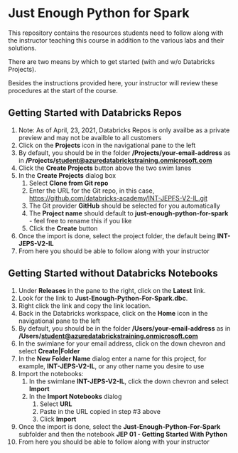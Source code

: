 # Just Enough Python for Spark
This repository contains the resources students need to follow along with the instructor teaching this course in addition to the various labs and their solutions.

There are two means by which to get started (with and w/o Databricks Projects).

Besides the instructions provided here, your instructor will review these procedures at the start of the course.

## Getting Started with Databricks Repos
1. Note: As of April, 23, 2021, Databricks Repos is only availbe as a private preview and may not be availble to all customers
2. Click on the **Projects** icon in the navigational pane to the left
3. By default, you should be in the folder **/Projects/your-email-address** as in **/Projects/student@azuredatabrickstraining.onmicrosoft.com**
4. Click the **Create Projects** button above the two swim lanes
5. In the **Create Projects** dialog box
   1. Select **Clone from Git repo**
   2. Enter the URL for the Git repo, in this case, https://github.com/databricks-academy/INT-JEPFS-V2-IL.git
   3. The Git provider **GitHub** should be selected for you automatically
   4. The **Project name** should default to **just-enough-python-for-spark** - feel free to rename this if you like
   5. Click the **Create** button
6. Once the import is done, select the project folder, the default being **INT-JEPS-V2-IL**
7. From here you should be able to follow along with your instructor

## Getting Started without Databricks Notebooks
1. Under **Releases** in the pane to the right, click on the **Latest** link.  
2. Look for the link to **Just-Enough-Python-For-Spark.dbc**.
3. Right click the link and copy the link location.
4. Back in the Databricks workspace, click on the **Home** icon in the navigational pane to the left
2. By default, you should be in the folder **/Users/your-email-address** as in **/Users/student@azuredatabrickstraining.onmicrosoft.com**
3. In the swimlane for your email address, click on the down chevron and select **Create|Folder**
4. In the **New Folder Name** dialog enter a name for this project, for example, **INT-JEPS-V2-IL**, or any other name you desire to use
5. Import the notebooks:
   1. In the swimlane **INT-JEPS-V2-IL**, click the down chevron and select **Import**
   2. In the **Import Notebooks** dialog
      1. Select **URL**
      2. Paste in the URL copied in step #3 above
      3. Click **Import**
6. Once the import is done, select the **Just-Enough-Python-For-Spark** subfolder and then the notebook **JEP 01 - Getting Started With Python**
9. From here you should be able to follow along with your instructor

